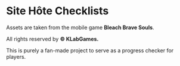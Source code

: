 # **Site Hôte Checklists**

Assets are taken from the mobile game **Bleach Brave Souls**.

All rights reserved by **© KLabGames.**

This is purely a fan-made project to serve as a progress checker for players.
